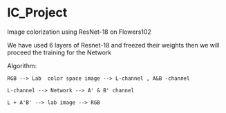 # IC_Project
Image colorization using ResNet-18 on Flowers102 

We have used 6 layers of Resnet-18 and freezed their weights then we will proceed the training for the Network 

Algorithm:

    RGB --> Lab  color space image --> L-channel , A&B -channel 
                        
    L-channel --> Network --> A' & B' channel
    
    L + A'B' --> lab image --> RGB
    
